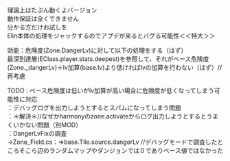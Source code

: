 理論上はたぶん動くよバージョン  
動作保証は全くできません  
分かる方だけお試しを  
Elin本体の処理をジャックするのでアプデが来るとバグる可能性＜＜特大＞＞

効能：危険度(Zone.DangerLv)に対して以下の処理をする（はず）  
最深到達層(EClass.player.stats.deepest)を参照して、それがベース危険度(Zone._dangerLv)＋lv加算(base.lv)より低ければlvの加算を行わない（はず）//再考慮


TODO : ベース危険度は低いがlv加算が高い場合に危険度が低くなってしまう可能性に対応  
      ：デバッグログを出力しようとするとスパムになってしまう問題  
      ：＊解決＊//なぜかharmonyのzone.activateからログ出力しようとするとうまくいかない問題（別MOD）  
：DangerLvFixの調査  
      →Zone_Field.cs：=>base.Tile.source.dangerLv //デバッグモードで調査したところそこら辺のランダムマップやダンジョンでは０でありベース値ではなかった
